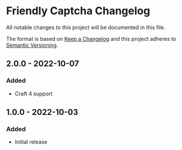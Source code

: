 # Friendly Captcha Changelog

All notable changes to this project will be documented in this file.

The format is based on [Keep a Changelog](http://keepachangelog.com/) and this project adheres to [Semantic Versioning](http://semver.org/).

## 2.0.0 - 2022-10-07
### Added
- Craft 4 support

## 1.0.0 - 2022-10-03
### Added
- Initial release
